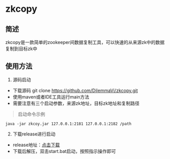 # zkcopy
## 简述

zkcopy是一款简单的zookeeper间数据复制工具，可以快速的从来源zk中的数据复制到目标zk中

## 使用方法

1. 源码启动
- 下载源码 git clone https://github.com/DilemmaVi/zkcopy.git
- 使用maven或者IDE工具运行main方法
- 需要注意有三个启动参数，来源zk地址，目标zk地址和复制路径

> 启动命令示例
```
java -jar zkcoy.jar 127.0.0.1:2181 127.0.0.1:2182 /path
```

2. 下载release进行启动

- release地址：[点击下载](https://github.com/DilemmaVi/zkcopy/releases/download/V1.0/zkcopy.zip)
- 下载后解压，双击start.bat启动，按照指示操作即可